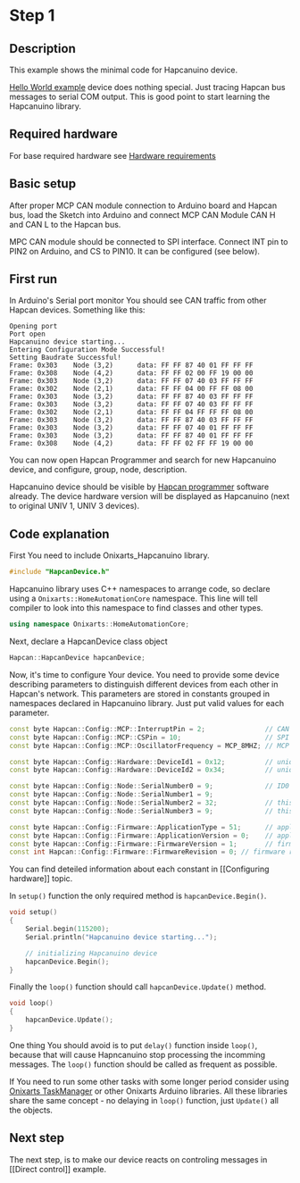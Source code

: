 # Step 1

## Description
This example shows the minimal code for Hapcanuino device. 

[Hello World example](https://github.com/Onixarts/Hapcanuino/blob/master/examples/HelloWorld/HelloWorld.ino) device does nothing special. Just tracing Hapcan bus messages to serial COM output. This is good point to start learning the Hapcanuino library.

## Required hardware
For base required hardware see [Hardware requirements](https://github.com/Onixarts/Hapcanuino/wiki/Hardware-requirements)

## Basic setup
After proper MCP CAN module connection to Arduino board and Hapcan bus, load the Sketch into Arduino and connect MCP CAN Module CAN H and CAN L to the Hapcan bus.

MPC CAN module should be connected to SPI interface. Connect INT pin to PIN2 on Arduino, and CS to PIN10. It can be configured (see below).

## First run
In Arduino's Serial port monitor You should see CAN traffic from other Hapcan devices. Something like this:

```
Opening port
Port open
Hapcanuino device starting...
Entering Configuration Mode Successful!
Setting Baudrate Successful!
Frame: 0x303  	Node (3,2)		data: FF FF 87 40 01 FF FF FF 
Frame: 0x308  	Node (4,2)		data: FF FF 02 00 FF 19 00 00 
Frame: 0x303  	Node (3,2)		data: FF FF 07 40 03 FF FF FF 
Frame: 0x302  	Node (2,1)		data: FF FF 04 00 FF FF 08 00 
Frame: 0x303  	Node (3,2)		data: FF FF 87 40 03 FF FF FF 
Frame: 0x303  	Node (3,2)		data: FF FF 07 40 03 FF FF FF 
Frame: 0x302  	Node (2,1)		data: FF FF 04 FF FF FF 08 00 
Frame: 0x303  	Node (3,2)		data: FF FF 87 40 03 FF FF FF 
Frame: 0x303  	Node (3,2)		data: FF FF 07 40 01 FF FF FF 
Frame: 0x303  	Node (3,2)		data: FF FF 87 40 01 FF FF FF 
Frame: 0x308  	Node (4,2)		data: FF FF 02 FF FF 19 00 00 
```

You can now open Hapcan Programmer and search for new Hapcanuino device, and configure, group, node, description.

Hapcanuino device should be visible by [Hapcan programmer](http://hapcan.com/software/hap/) software already. The device hardware version will be displayed as Hapcanuino (next to original UNIV 1, UNIV 3 devices).

## Code explanation

First You need to include Onixarts_Hapcanuino library.
```C++
#include "HapcanDevice.h"
```

Hapcanuino library uses C++ namespaces to arrange code, so declare using a `Onixarts::HomeAutomationCore` namespace. This line will tell compiler to look into this namespace to find classes and other types.

```C++
using namespace Onixarts::HomeAutomationCore;
```

Next, declare a HapcanDevice class object

```C++
Hapcan::HapcanDevice hapcanDevice;
```

Now, it's time to configure Your device. You need to provide some device describing parameters to distinguish different devices from each other in Hapcan's network. This parameters are stored in constants grouped in namespaces declared in Hapcanuino library. Just put valid values for each parameter. 

```C++
const byte Hapcan::Config::MCP::InterruptPin = 2;				// CAN module interrupt is connected to this pin (see https://www.arduino.cc/en/Reference/AttachInterrupt)
const byte Hapcan::Config::MCP::CSPin = 10;						// SPI CS pin
const byte Hapcan::Config::MCP::OscillatorFrequency = MCP_8MHZ;	// MCP oscillator frequency on MCP CAN module (or MCP_16MHz)

const byte Hapcan::Config::Hardware::DeviceId1 = 0x12;			// unique device identifier 1, change it
const byte Hapcan::Config::Hardware::DeviceId2 = 0x34;			// unique device identifier 2, change it

const byte Hapcan::Config::Node::SerialNumber0 = 9;				// ID0 serial number MSB
const byte Hapcan::Config::Node::SerialNumber1 = 9;
const byte Hapcan::Config::Node::SerialNumber2 = 32;			// this is also a default node
const byte Hapcan::Config::Node::SerialNumber3 = 9;				// this is also a default group

const byte Hapcan::Config::Firmware::ApplicationType = 51;		// application (hardware) type (such as button, relay, dimmer) 1-10 Hapcan modules, 102 - ethernet, 51 - Hapcanuino Hellow World
const byte Hapcan::Config::Firmware::ApplicationVersion = 0;	// application (hardware) version, change this value each time You make some changes in device hardware
const byte Hapcan::Config::Firmware::FirmwareVersion = 1;		// firmware version
const int Hapcan::Config::Firmware::FirmwareRevision = 0; // firmware revision
```
You can find deteiled information about each constant in [[Configuring hardware]] topic.

In `setup()` function the only required method is `hapcanDevice.Begin()`.

```C++
void setup()
{
    Serial.begin(115200);
    Serial.println("Hapcanuino device starting...");

    // initializing Hapcanuino device
    hapcanDevice.Begin();
}
```

Finally the `loop()` function should call `hapcanDevice.Update()` method.

```C++
void loop()
{
    hapcanDevice.Update();
}
```

One thing You should avoid is to put `delay()` function inside `loop()`, because that will cause Hapncanuino stop processing the incomming messages. The `loop()` function should be called as frequent as possible.

If You need to run some other tasks with some longer period consider using [Onixarts TaskManager](https://github.com/Onixarts/Onixarts_TaskManager) or other Onixarts Arduino libraries. All these libraries share the same concept - no delaying in `loop()` function, just `Update()` all the objects.

## Next step
The next step, is to make our device reacts on controling messages in [[Direct control]] example.
